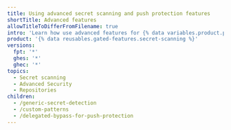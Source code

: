 ```yaml
---
title: Using advanced secret scanning and push protection features
shortTitle: Advanced features
allowTitleToDifferFromFilename: true
intro: 'Learn how use advanced features for {% data variables.product.prodname_secret_scanning_caps %} and push protection.'
product: '{% data reusables.gated-features.secret-scanning %}'
versions:
  fpt: '*'
  ghes: '*'
  ghec: '*'
topics:
  - Secret scanning
  - Advanced Security
  - Repositories
children:
  - /generic-secret-detection
  - /custom-patterns
  - /delegated-bypass-for-push-protection
---
```

